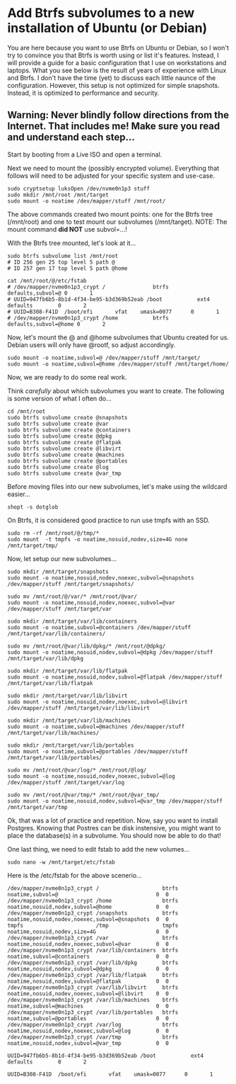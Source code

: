 # Add Btrfs subvolumes to a new installation of Ubuntu (or Debian)

You are here because you want to use Btrfs on Ubuntu or Debian, so I won't try to convince you that Btrfs is worth using or list it's features. Instead, I will provide a guide for a basic configuration that I use on workstations and laptops. What you see below is the result of years of experience with Linux and Btrfs. I don't have the time (yet) to discuss each little naunce of the configuration. However, this setup is not optimized for simple snapshots. Instead, it is optimized to performance and security.

## Warning: Never blindly follow directions from the Internet. That includes me! Make sure you read and understand each step...

Start by booting from a Live ISO and open a terminal.

Next we need to mount the (possibly encrypted volume). Everything that follows will need to be adjusted for your specific system and use-case. 
```
sudo cryptsetup luksOpen /dev/nvme0n1p3 stuff
sudo mkdir /mnt/root /mnt/target
sudo mount -o noatime /dev/mapper/stuff /mnt/root/
```
The above commands created two mount points: one for the Btrfs tree (/mnt/root) and one to test mount our subvolumes (/mnt/target). NOTE: The mount command **did NOT** use subvol=...!

With the Btrfs tree mounted, let's look at it...
```
sudo btrfs subvolume list /mnt/root
# ID 256 gen 25 top level 5 path @
# ID 257 gen 17 top level 5 path @home

```

```
cat /mnt/root/@/etc/fstab
# /dev/mapper/nvme0n1p3_crypt /               btrfs   defaults,subvol=@ 0       1
# UUID=947fb6b5-8b1d-4f34-be95-b3d369b52eab /boot           ext4    defaults        0       2
# UUID=B308-F41D  /boot/efi       vfat    umask=0077      0       1
# /dev/mapper/nvme0n1p3_crypt /home           btrfs   defaults,subvol=@home 0       2
```

Now, let's mount the @ and @home subvolumes that Ubuntu created for us. Debian users will only have @rootf, so adjust accordingly.
```
sudo mount -o noatime,subvol=@ /dev/mapper/stuff /mnt/target/
sudo mount -o noatime,subvol=@home /dev/mapper/stuff /mnt/target/home/
```
Now, we are ready to do some real work.

Think *carefully* about which subvolumes you want to create. The following is some version of what I often do...
```
cd /mnt/root
sudo btrfs subvolume create @snapshots
sudo btrfs subvolume create @var
sudo btrfs subvolume create @containers
sudo btrfs subvolume create @dpkg
sudo btrfs subvolume create @flatpak
sudo btrfs subvolume create @libvirt
sudo btrfs subvolume create @machines
sudo btrfs subvolume create @portables
sudo btrfs subvolume create @log
sudo btrfs subvolume create @var_tmp
```

Before moving files into our new subvolumes, let's make using the wildcard easier...
```
shopt -s dotglob
```

On Btrfs, it is considered good practice to run use tmpfs with an SSD.
```
sudo rm -rf /mnt/root/@/tmp/*
sudo mount  -t tmpfs -o noatime,nosuid,nodev,size=4G none /mnt/target/tmp/
```

Now, let setup our new subvolumes...
```
sudo mkdir /mnt/target/snapshots
sudo mount -o noatime,nosuid,nodev,noexec,subvol=@snapshots /dev/mapper/stuff /mnt/target/snapshots/

sudo mv /mnt/root/@/var/* /mnt/root/@var/
sudo mount -o noatime,nosuid,nodev,noexec,subvol=@var /dev/mapper/stuff /mnt/target/var

sudo mkdir /mnt/target/var/lib/containers
sudo mount -o noatime,subvol=@containers /dev/mapper/stuff /mnt/target/var/lib/containers/

sudo mv /mnt/root/@var/lib/dpkg/* /mnt/root/@dpkg/
sudo mount -o noatime,nosuid,nodev,subvol=@dpkg /dev/mapper/stuff /mnt/target/var/lib/dpkg

sudo mkdir /mnt/target/var/lib/flatpak
sudo mount -o noatime,nosuid,nodev,subvol=@flatpak /dev/mapper/stuff /mnt/target/var/lib/flatpak

sudo mkdir /mnt/target/var/lib/libvirt
sudo mount -o noatime,nosuid,nodev,noexec,subvol=@libvirt /dev/mapper/stuff /mnt/target/var/lib/libvirt

sudo mkdir /mnt/target/var/lib/machines
sudo mount -o noatime,subvol=@machines /dev/mapper/stuff /mnt/target/var/lib/machines/

sudo mkdir /mnt/target/var/lib/portables
sudo mount -o noatime,subvol=@portables /dev/mapper/stuff /mnt/target/var/lib/portables/

sudo mv /mnt/root/@var/log/* /mnt/root/@log/
sudo mount -o noatime,nosuid,nodev,noexec,subvol=@log /dev/mapper/stuff /mnt/target/var/log

sudo mv /mnt/root/@var/tmp/* /mnt/root/@var_tmp/
sudo mount -o noatime,nosuid,nodev,subvol=@var_tmp /dev/mapper/stuff /mnt/target/var/tmp
```
Ok, that was a lot of practice and repetition. Now, say you want to install Postgres. Knowing that Postres can be disk instensive, you might want to place the database(s) in a subvolume. You should now be able to do that!

One last thing, we need to edit fstab to add the new volumes...

```
sudo nano -w /mnt/target/etc/fstab
```

Here is the /etc/fstab for the above scenerio...
```
/dev/mapper/nvme0n1p3_crypt /                    btrfs   noatime,subvol=@                               0  0
/dev/mapper/nvme0n1p3_crypt /home                btrfs   noatime,nosuid,nodev,subvol=@home              0  0
/dev/mapper/nvme0n1p3_crypt /snapshots           btrfs   noatime,nosuid,nodev,noexec,subvol=@snapshots  0  0
tmpfs                       /tmp                 tmpfs   noatime,nosuid,nodev,size=4G                   0  0
/dev/mapper/nvme0n1p3_crypt /var                 btrfs   noatime,nosuid,nodev,noexec,subvol=@var        0  0
/dev/mapper/nvme0n1p3_crypt /var/lib/containers  btrfs   noatime,subvol=@containers                     0  0
/dev/mapper/nvme0n1p3_crypt /var/lib/dpkg        btrfs   noatime,nosuid,nodev,subvol=@dpkg              0  0
/dev/mapper/nvme0n1p3_crypt /var/lib/flatpak     btrfs   noatime,nosuid,nodev,subvol=@flatpak           0  0
/dev/mapper/nvme0n1p3_crypt /var/lib/libvirt     btrfs   noatime,nosuid,nodev,noexec,subvol=@libvirt    0  0
/dev/mapper/nvme0n1p3_crypt /var/lib/machines    btrfs   noatime,subvol=@machines                       0  0
/dev/mapper/nvme0n1p3_crypt /var/lib/portables   btrfs   noatime,subvol=@portables                      0  0
/dev/mapper/nvme0n1p3_crypt /var/log             btrfs   noatime,nosuid,nodev,noexec,subvol=@log        0  0
/dev/mapper/nvme0n1p3_crypt /var/tmp             btrfs   noatime,nosuid,nodev,subvol=@var_tmp           0  0

UUID=947fb6b5-8b1d-4f34-be95-b3d369b52eab /boot           ext4    defaults        0       2

UUID=B308-F41D  /boot/efi       vfat    umask=0077      0       1
```
